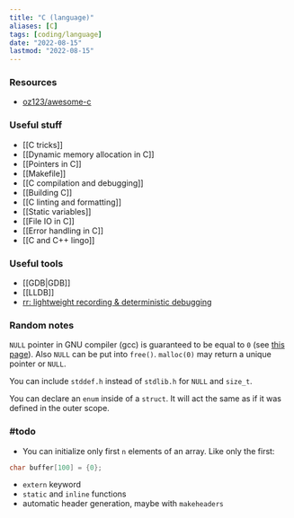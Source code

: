 ```yaml
---
title: "C (language)"
aliases: [C]
tags: [coding/language]
date: "2022-08-15"
lastmod: "2022-08-15"
---
```


### Resources
- [oz123/awesome-c](https://github.com/oz123/awesome-c)

### Useful stuff
- [[C tricks]]
- [[Dynamic memory allocation in C]]
- [[Pointers in C]]
- [[Makefile]]
- [[C compilation and debugging]]
- [[Building C]]
- [[C linting and formatting]]
- [[Static variables]]
- [[File IO in C]]
- [[Error handling in C]]
- [[C and C++ lingo]]

### Useful tools
- [[GDB|GDB]]
- [[LLDB]]
- [rr: lightweight recording & deterministic debugging](https://rr-project.org/)

### Random notes
`NULL` pointer in GNU compiler (gcc) is guaranteed to be equal to `0` (see [this page](https://www.gnu.org/software/libc/manual/html_node/Null-Pointer-Constant.html)). Also `NULL` can be put into `free()`. `malloc(0)` may return a unique pointer or `NULL`.

You can include `stddef.h` instead of `stdlib.h` for `NULL` and `size_t`.

You can declare an `enum` inside of a `struct`. It will act the same as if it was defined in the outer scope.

### #todo 
- You can initialize only first `n` elements of an array. Like only the first:
```C
char buffer[100] = {0};
```
- `extern` keyword
- `static` and `inline` functions
- automatic header generation, maybe with `makeheaders`
